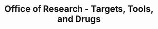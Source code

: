---
title: Office of Research - Targets, Tools, and Drugs 
category:
tag: 
- research
- news
excerpt: In the past four decades, the United States more than quadrupled the size of its prison system. This change in penal policy had a wide range of unwanted and profound social costs. At this Research on Tap, BU faculty will discuss their work to understand the consequences of the U.S. prison system on social and economic insecurity, families, neighborhoods, health and healthcare, democratic institutions, and the quality of membership in American society.
link: http://www.bu.edu/research/news-events/featured-events-2/research-on-tap-meet-greet-and-learn/
---  